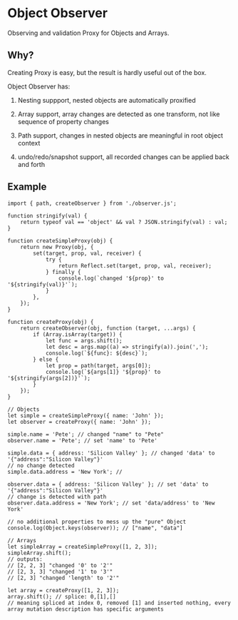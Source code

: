 
# Object Observer

Observing and validation Proxy for Objects and Arrays.

## Why?

Creating Proxy is easy, but the result is hardly useful out of the box.


Object Observer has:

1) Nesting suppport, nested objects are automatically proxified

2) Array support, array changes are detected as one transform, not like sequence of property changes

3) Path support, changes in nested objects are meaningful in root object context

4) undo/redo/snapshot support, all recorded changes can be applied back and forth


## Example

	import { path, createObserver } from './observer.js';

	function stringify(val) {
		return typeof val == 'object' && val ? JSON.stringify(val) : val;
	}

	function createSimpleProxy(obj) {
		return new Proxy(obj, {
			set(target, prop, val, receiver) {
				try {
					return Reflect.set(target, prop, val, receiver);
				} finally {
					console.log(`changed '${prop}' to '${stringify(val)}'`);
				}
			},
		});
	}

	function createProxy(obj) {
		return createObserver(obj, function (target, ...args) {
			if (Array.isArray(target)) {
				let func = args.shift();
				let desc = args.map((a) => stringify(a)).join(',');
				console.log(`${func}: ${desc}`);
			} else {
				let prop = path(target, args[0]);
				console.log(`${args[1]} '${prop}' to '${stringify(args[2])}'`);
			}
		});
	}

	// Objects
	let simple = createSimpleProxy({ name: 'John' });
	let observer = createProxy({ name: 'John' });

	simple.name = 'Pete'; // changed "name" to "Pete"
	observer.name = 'Pete'; // set 'name' to 'Pete'

	simple.data = { address: 'Silicon Valley' }; // changed 'data' to '{"address":"Silicon Valley"}'
	// no change detected
	simple.data.address = 'New York'; //

	observer.data = { address: 'Silicon Valley' }; // set 'data' to '{"address":"Silicon Valley"}'
	// change is detected with path
	observer.data.address = 'New York'; // set 'data/address' to 'New York'

	// no additional properties to mess up the "pure" Object
	console.log(Object.keys(observer)); // ["name", "data"]

	// Arrays
	let simpleArray = createSimpleProxy([1, 2, 3]);
	simpleArray.shift();
	// outputs:
	// [2, 2, 3] "changed '0' to '2'"
	// [2, 3, 3] "changed '1' to '3'"
	// [2, 3] "changed 'length' to '2'"

	let array = createProxy([1, 2, 3]);
	array.shift(); // splice: 0,[1],[]
	// meaning spliced at index 0, removed [1] and inserted nothing, every array mutation description has specific arguments



